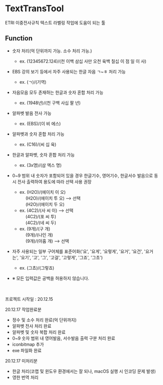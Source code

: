 # TextTransTool
ETRI 이중전사규칙 텍스트 라벨링 작업에 도움이 되는 툴

## Function
* 숫자 처리(억 단위까지 가능. 소수 처리 가능.) 
  - ex. (12345672.124)/(천 이백 삼십 사만 오천 육백 칠십 이 점 일 이 사)
  
* EBS 강의 보기 등에서 자주 사용되는 한글 자음 ㄱ~ㅎ 처리 가능 
  - ex. (ㄱ)/(기역)
  
* 자음모음 모두 존재하는 한글과 숫자 혼합 처리 가능
  - ex. (1948년)/(천 구백 사십 팔 년)
  
* 알파벳 발음 전사 가능
  - ex. (EBS)/(이 비 에스)

* 알파벳과 숫자 혼합 처리 가능
  - ex. (C16)/(씨 십 육)
  
* 한글과 알파벳, 숫자 혼합 처리 가능
  - ex. (3x명)/(삼 엑스 명) 

* 0~9 범위 내 숫자가 포함되어 있을 경우 한글기수, 영어기수, 한글서수 발음으로 동시 전사 출력하여 용도에 따라 선택 사용 권장
  - ex. (H2O)/(에이치 이 오) <br>
           &nbsp;&nbsp;&nbsp;&nbsp;&nbsp;(H2O)/(에이치 투 오) --> 선택 <br>
           &nbsp;&nbsp;&nbsp;&nbsp;&nbsp;(H2O)/(에이치 두 오) <br>
  - ex. (4C2)/(사 씨 이) --> 선택 <br>
         &nbsp;&nbsp;&nbsp;&nbsp;&nbsp;(4C2)/(포 씨 투) <br>
         &nbsp;&nbsp;&nbsp;&nbsp;&nbsp;(4C2)/(네 씨 두)<br>
  - ex. (9개)/(구 개) <br>
         &nbsp;&nbsp;&nbsp;&nbsp;&nbsp;(9개)/(나인 개) <br>
        &nbsp;&nbsp;&nbsp;&nbsp;&nbsp;(9개)/(아홉 개) --> 선택 
        
 * 자주 사용되는 일부 구어체를 표준어화('요', '요게', '요렇게', '요거', '요건', '요거는', '요기', '고', '그', '고걸', '고렇게', '그죠', '그쵸')
   - ex. (그쵸)/(그렇죠)
  
  
* ※ 모든 입력값은 공백을 허용하지 않습니다.

<br><br>
프로젝트 시작일 : 20.12.15

20.12.17 작업완료분
* 정수 및 소수 처리 완료(억 단위까지)
* 알파벳 전사 처리 완료
* 알파벳 및 숫자 복합 처리 완료
* 0~9 숫자 범위 내 영어발음, 서수발음 출력 구분 처리 완료
* iconbitmap 추가
* exe 파일화 완료

20.12.17 미처리분
* 한글 처리(코랩 및 윈도우 환경에서는 잘 되나, macOS  실행 시 인코딩 문제 발생)
* 영한 번역 처리



